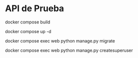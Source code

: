 # API de Prueba


docker compose build

docker compose up -d

docker compose exec web python manage.py migrate

docker compose exec web python manage.py createsuperuser
